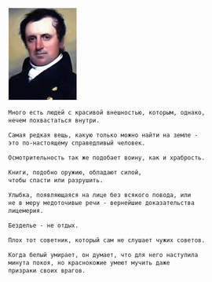 <!--2017-01-07 19:35:21-->
<img src="kuper.jpg">

    Много есть людей с красивой внешностью, которым, однако, 
    нечем похвастаться внутри.

>

    Самая редкая вещь, какую только можно найти на земле - 
    это по-настоящему справедливый человек.

>

    Осмотрительность так же подобает воину, как и храбрость.

>

    Книги, подобно оружию, обладают силой, 
    чтобы спасти или разрушить.

>

    Улыбка, появляющаяся на лице без всякого повода, или 
    не в меру медоточивые речи - вернейшие доказательства 
    лицемерия.

>

    Безделье - не отдых.

>

    Плох тот советник, который сам не слушает чужих советов.

>

    Когда белый умирает, он думает, что для него наступила 
    минута покоя, но краснокожие умеют мучить даже 
    призраки своих врагов.